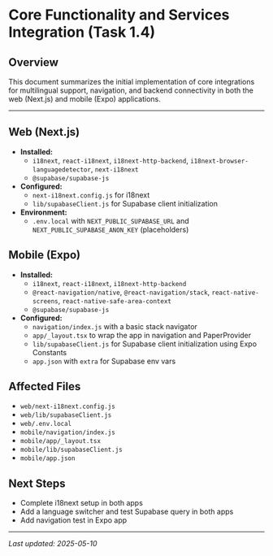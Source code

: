 # Core Functionality and Services Integration (Task 1.4)

## Overview
This document summarizes the initial implementation of core integrations for multilingual support, navigation, and backend connectivity in both the web (Next.js) and mobile (Expo) applications.

---

## Web (Next.js)
- **Installed:**
  - `i18next`, `react-i18next`, `i18next-http-backend`, `i18next-browser-languagedetector`, `next-i18next`
  - `@supabase/supabase-js`
- **Configured:**
  - `next-i18next.config.js` for i18next
  - `lib/supabaseClient.js` for Supabase client initialization
- **Environment:**
  - `.env.local` with `NEXT_PUBLIC_SUPABASE_URL` and `NEXT_PUBLIC_SUPABASE_ANON_KEY` (placeholders)

## Mobile (Expo)
- **Installed:**
  - `i18next`, `react-i18next`, `i18next-http-backend`
  - `@react-navigation/native`, `@react-navigation/stack`, `react-native-screens`, `react-native-safe-area-context`
  - `@supabase/supabase-js`
- **Configured:**
  - `navigation/index.js` with a basic stack navigator
  - `app/_layout.tsx` to wrap the app in navigation and PaperProvider
  - `lib/supabaseClient.js` for Supabase client initialization using Expo Constants
  - `app.json` with `extra` for Supabase env vars

## Affected Files
- `web/next-i18next.config.js`
- `web/lib/supabaseClient.js`
- `web/.env.local`
- `mobile/navigation/index.js`
- `mobile/app/_layout.tsx`
- `mobile/lib/supabaseClient.js`
- `mobile/app.json`

## Next Steps
- Complete i18next setup in both apps
- Add a language switcher and test Supabase query in both apps
- Add navigation test in Expo app

---

_Last updated: 2025-05-10_